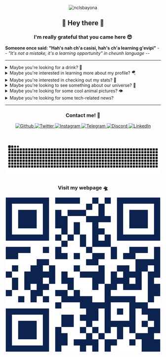<p align="center">

  <img src="https://socialify.git.ci/nclsbayona/nclsbayona/image?description=1&descriptionEditable=Come%20check%20my%20profile!&font=Bitter&pattern=Signal&theme=Dark" alt="nclsbayona" width="640" height="320" />

</p>

<h2 align="center">👋 Hey there 👋</h2>

<h3 align="center">I'm really grateful that you came here 😎</h3>

<!--p  align="center">
<img src="logo.png" alt="Logo" width="480">
</p-->



<p align="center">

  <strong align="center">Someone once said: &quot;Hah's nah ch'a casisi,  hah's ch'a learning g'evipi&quot;</strong>
  <i>-- &quot;It's not a mistake, it's a learning opportunity&quot; in cheunh language --</i>

</p>

----

<details>
<summary>Maybe you're looking for a drink? 🍹</summary>
<br />
<h4 align="center">Brainteaser</h4>
<p align="center">

<img src="https://www.thecocktaildb.com/images/media/drink/ruywtq1461866066.jpg" alt="Drink image" />

</p>
 
<h5 align="center">Alcoholic - Shot</h5>

<h5 align="center">Neccesary ingredients</h5>
<table align="center">
<tr>
<td>
<table frame="box" rules="cols">
    <thead>
        <tr>
            <th style="padding-left: 1em; padding-right: 1em; text-align: center">Ingredient</th>
            <th style="padding-left: 1em; padding-right: 1em; text-align: center">Measure</th>
        </tr>
    </thead>
    <tbody>
        <tr>
            <td style="padding-left: 1em; padding-right: 1em; text-align: center; vertical-align: top">Sambuca</td>
            <td style="padding-left: 1em; padding-right: 1em; text-align: center; vertical-align: top">30 ml white </td>
        </tr>
        <tr>
            <td style="padding-left: 1em; padding-right: 1em; text-align: center; vertical-align: top">Erin Cream</td>
            <td style="padding-left: 1em; padding-right: 1em; text-align: center; vertical-align: top">30 ml </td>
        </tr>
        <tr>
            <td style="padding-left: 1em; padding-right: 1em; text-align: center; vertical-align: top">Advocaat</td>
            <td style="padding-left: 1em; padding-right: 1em; text-align: center; vertical-align: top">5 ml </td>
        </tr>
    </tbody>
</table>
</td>
</tr>
</table>



<p align="center">
layered erin first, then sambuca and then avocart(should sit in middle of other two. To drink: use a straw to suck up avocart then shot the rest and then suck fumes up through straw.
</p>

----

</details>

<details>
<summary>Maybe you're interested in learning more about my profile? 🪂</summary>
<br />
<h5 align="center">👀 Visitor count</h5>
<p align="center">

<img src="https://profile-counter.glitch.me/nclsbayona/count.svg"/>

</p>
<p align="center">

<img src="https://img.shields.io/github/followers/nclsbayona?color=003153&logo=github&style=for-the-badge"/>
<img src="https://img.shields.io/github/last-commit/nclsbayona/nclsbayona?color=003153&logo=github&style=for-the-badge&label=Latest%20Profile%20Commit">

</p>
<p align="center">

<img src="https://github-profile-trophy.vercel.app/?username=nclsbayona&theme=dracula&no-frame=false&margin-w=5&margin-h=5&no-bg=true&column=4">

</p>

----

</details>
<details>
<summary>Maybe you're interested in checking out my stats? 🐣</summary>
<br />
<h4 align="center">General GitHub Stats 🌀</h4>

<p align="center">

<!--h5>😃 General Overview</h5-->
<img src="https://github-readme-stats.vercel.app/api?username=nclsbayona&show_icons=true&count_private=true&include_all_commits=true&locale=en&theme=tokyonight" width="260">

<!--h5>Life-Time Stats Overview 😃</h5-->
<img src="https://github-readme-streak-stats.herokuapp.com/?user=nclsbayona&theme=algolia" width="260">

</p>

<br />

<h4 align="center">🤖 Programming Languages Stats</h4>

<p align="center">

<!--h5>Most Used Languages Stats 💾</h5-->
<img src="https://github-readme-stats.vercel.app/api/top-langs/?username=nclsbayona&show_icons=true&locale=en&langs_count=5&theme=tokyonight">

</p>

<br />

<h4 align="center">⌚General Weekly-Stats</h4>
<table align="center">
<tr>
<td>
<table frame="box" rules="cols">
    <thead>
        <tr>
            <th style="padding-left: 1em; padding-right: 1em; text-align: center">Language name</th>
            <th style="padding-left: 1em; padding-right: 1em; text-align: center">Time spent</th>
        </tr>
    </thead>
    <tbody>
        <tr>
            <td style="padding-left: 1em; padding-right: 1em; text-align: center; vertical-align: top">Java</td>
            <td style="padding-left: 1em; padding-right: 1em; text-align: center; vertical-align: top">6 hours and 57 minutes</td>
        </tr>
        <tr>
            <td style="padding-left: 1em; padding-right: 1em; text-align: center; vertical-align: top">XML</td>
            <td style="padding-left: 1em; padding-right: 1em; text-align: center; vertical-align: top">0 hours and 42 minutes</td>
        </tr>
        <tr>
            <td style="padding-left: 1em; padding-right: 1em; text-align: center; vertical-align: top">Batchfile</td>
            <td style="padding-left: 1em; padding-right: 1em; text-align: center; vertical-align: top">0 hours and 0 minutes</td>
        </tr>
    </tbody>
</table>
</td>
<td>
<table frame="box" rules="cols">
    <thead>
        <tr>
            <th style="padding-left: 1em; padding-right: 1em; text-align: center">OS name</th>
            <th style="padding-left: 1em; padding-right: 1em; text-align: center">Time spent</th>
        </tr>
    </thead>
    <tbody>
        <tr>
            <td style="padding-left: 1em; padding-right: 1em; text-align: center; vertical-align: top">Windows</td>
            <td style="padding-left: 1em; padding-right: 1em; text-align: center; vertical-align: top">7 hours and 40 minutes</td>
        </tr>
    </tbody>
</table>
</td>
</tr>
</table>

----
</details>

<details>
<summary>Maybe you're looking to see something about our universe? 🔭</summary>

<br />
<h4 align="center">Creature Aurora Over Norway - ©️ Ole C. Salomonsen(Arctic Light Photo)  @ 2023-11-05</h4>
<p align="center">

<img src="https://apod.nasa.gov/apod/image/2311/CreatureAurora_Salomonsen_960.jpg" alt="Creature Aurora Over Norway image" />

</p>
 
<h5 align="center">It was Halloween and the sky looked like a creature. Exactly which creature, the astrophotographer was unsure (but possibly you can suggest one). Exactly what caused this  eerie apparition in 2013 was sure: one of the best auroral displays that year. This spectacular aurora had an unusually high degree of detail. Pictured here, the vivid green and purple  auroral colors are caused by high atmospheric oxygen and nitrogen reacting to a burst of incoming electrons.  Birch trees in Tromsø, Norway formed an also eerie foreground. Frequently, new photogenic auroras accompany new geomagnetic storms.   Almost Hyperspace: Random APOD Generator</h5>

----

</details>

<details>
<summary>Maybe you're looking for some cool animal pictures? 👁️</summary>

<br />
<table align="center">
<tr>
<td>
<img src="https://cdn.animality.xyz/dog/10.png" width="180"/>
</td>
<td>
<img src="https://cdn.animality.xyz/duck/8.png" width="180"/>
</td>
<td>
<img src="https://cdn.animality.xyz/fox/3.png" width="180"/>
</td>
</tr>
<tr>
<td>
<img src="https://cdn.animality.xyz/cat/13.png" width="180"/>
</td>
<td>
<img src="https://cdn.animality.xyz/bird/10.png" width="180"/>
</td>
<td>
<img src="https://cdn.animality.xyz/panda/17.png" width="180"/>
</td>
</tr>
<tr>
<td>
<img src="https://cdn.animality.xyz/redpanda/15.png" width="180"/>
</td>
<td>
<img src="https://cdn.animality.xyz/koala/0.png" width="180"/>
</td>
<td>
<img src="https://cdn.animality.xyz/whale/0.png" width="180"/>
</td>
</tr>
<tr>
<td>
<img src="https://cdn.animality.xyz/dolphin/23.png" width="180"/>
</td>
<td>
<img src="https://cdn.animality.xyz/kangaroo/7.png" width="180"/>
</td>
<td>
<img src="https://cdn.animality.xyz/rabbit/1.png" width="180"/>
</td>
</tr>
<tr>
<td>
<img src="https://cdn.animality.xyz/lion/17.png" width="180"/>
</td>
<td>
<img src="https://cdn.animality.xyz/bear/4.png" width="180"/>
</td>
<td>
<img src="https://cdn.animality.xyz/frog/14.png" width="180"/>
</td>
</tr>
<tr>
<td>
<img src="https://cdn.animality.xyz/penguin/5.png" width="180"/>
</td>
<td>
<img src="https://cdn.animality.xyz/axolotl/19.png" width="180"/>
</td>
<td>
<img src="https://cdn.animality.xyz/capybara/16.png" width="180"/>
</td>
</tr>
<tr>
<td>
<img src="https://cdn.animality.xyz/hedgehog/2.png" width="180"/>
</td>
<td>
<img src="https://cdn.animality.xyz/turtle/1.png" width="180"/>
</td>
<td>
<img src="https://cdn.animality.xyz/narwhal/6.png" width="180"/>
</td>
</tr>
<tr>
<td>
<img src="https://cdn.animality.xyz/squirrel/2.png" width="180"/>
</td>
<td>
<img src="https://cdn.animality.xyz/fish/9.png" width="180"/>
</td>
<td>
<img src="https://cdn.animality.xyz/horse/15.png" width="180"/>
</td>
</tr>
</table>

----

</details>


<details>
<summary>Maybe you're looking for some tech-related news? </summary>

<br />

<details>
<summary>Call of Duty: Modern Warfare 3 Players Aren't Happy With How Long It Takes to Launch the Game - GameRant by John Paul Joaquin</summary>
<p align="center">
<img src="https://static0.gamerantimages.com/wordpress/wp-content/uploads/2023/11/call-of-duty-modern-warfare-3-2-load-launcher.jpg" alt="Call of Duty: Modern Warfare 3 Players Aren't Happy With How Long It Takes to Launch the Game - GameRant" />

<a href="https://gamerant.com/call-of-duty-modern-warfare-3-how-long-takes-launch-game/" > PC gamers wishing to play Call of Duty Modern Warfare 3's campaign go through a rather unique and time-consuming process to do so. </a> 
</p>
<br />

</details>

<details>
<summary>YouTube war on ad blocking causes wave of adblock uninstalls - ReadWrite by Radek Zielinski</summary>
<p align="center">
<img src="https://readwrite.com/wp-content/uploads/2023/11/YouTube-war-on-ad-blocking.jpg" alt="YouTube war on ad blocking causes wave of adblock uninstalls - ReadWrite" />

<a href="https://readwrite.com/youtube-war-on-ad-blocking-causes-wave-of-adblock-uninstalls/" > YouTube's ad blocker crackdown has resulted in a flood of uninstallations of the popular tools, according to data from ad blocker companies. </a> 
</p>
<br />

</details>

<details>
<summary>EA CEO Says Microsoft and Activision Blizzard Deal Is Great For Gaming - GameSpot by George Yang</summary>
<p align="center">
<img src="https://www.gamespot.com/a/uploads/screen_kubrick/1646/16465123/4215946-6924000372-ss_4c.jpg" alt="EA CEO Says Microsoft and Activision Blizzard Deal Is Great For Gaming - GameSpot" />

<a href="https://www.gamespot.com/articles/ea-ceo-says-microsoft-and-activision-blizzard-deal-is-great-for-gaming/1100-6518898/" > EA is still one of Microsoft's biggest partners. </a> 
</p>
<br />

</details>

<details>
<summary>Microsoft employees will keep free access to Xbox Game Pass Ultimate after complaints - The Verge by Tom Warren</summary>
<p align="center">
<img src="https://cdn.vox-cdn.com/thumbor/fXtCC293_OWsKvRaOZ_RwI5CF5k=/0x0:4232x2821/1200x628/filters:focal(2116x1411:2117x1412)/cdn.vox-cdn.com/uploads/chorus_asset/file/25056797/1234934021.jpg" alt="Microsoft employees will keep free access to Xbox Game Pass Ultimate after complaints - The Verge" />

<a href="https://www.theverge.com/2023/11/3/23945294/microsoft-xbox-game-pass-ultimate-free-employee-perk-restored" > Xbox chief Phil Spencer has reversed a decision to cut free Xbox Game Pass Ultimate subscriptions from Microsoft employees. All Microsoft employees will continue to get the free subscription. </a> 
</p>
<br />

</details>

<details>
<summary>Call of Duty: Modern Warfare 3 - All Weapon Supply Crate Locations in Reactor - GameRant by Dakota Evans</summary>
<p align="center">
<img src="https://static0.gamerantimages.com/wordpress/wp-content/uploads/2023/11/mw3-reactor-supply-crates-feature.jpg" alt="Call of Duty: Modern Warfare 3 - All Weapon Supply Crate Locations in Reactor - GameRant" />

<a href="https://gamerant.com/call-of-duty-mw3-modern-warfare-3-cod-weapon-supply-crates-reactor-loadout-minigun-gearhead/" > Unlock new loadout weapons for the mission Reactor while working toward the Gearhead achievement/trophy in Call of Duty: Modern Warfare 3. </a> 
</p>
<br />

</details>



</details>


----

<h3 align="center">Contact me! 📇</h3>

<p align="center">
<a href="https://github.com/nclsbayona" target="_blank">
 <img alt="Github" src="https://img.shields.io/badge/GitHub-%2312180E.svg?&style=for-the-badge&logo=Github&logoColor=white">
</a>
<a href="https://twitter.com/nclsbayona" target="_blank">
 <img alt="Twitter" src="https://img.shields.io/badge/twitter-%231DA1F2.svg?&style=for-the-badge&logo=twitter&logoColor=white">
</a>
<a href="https://instagram.com/nclsbayona" target="_blank">
 <img alt="Instagram" src="https://img.shields.io/badge/-INSTAGRAM-critical?&style=for-the-badge&logo=instagram&logoColor=white">
</a>
<a href="https://t.me/nclsbayona" target="_blank">
 <img alt="Telegram" src="https://img.shields.io/badge/-TELEGRAM-blue?&style=for-the-badge&logo=telegram&logoColor=white">
</a>
<a href="https://www.discord.com/channels/@nclsbayona#6681" target="_blank">
 <img alt="Discord" src="https://img.shields.io/badge/-DISCORD-darkblue?&style=for-the-badge&logo=discord&logoColor=white">
</a>
<a href="https://www.linkedin.com/in/nclsbayona" target="_blank">
 <img alt="LinkedIn" src="https://img.shields.io/badge/-LINKEDIN-lightblue?&style=for-the-badge&logo=linkedin&logoColor=white">
</a>

</p>

<br />


<p align="center">

<img src="https://raw.githubusercontent.com/nclsbayona/Daily.dev-devcard-books/output/github-contribution-grid-snake-sissa.svg">

</p>

<h3 align="center">Visit my webpage 🛸</h3>

<p align="center">

<a href="https://nclsbayona.github.io" target="_blank">
 <img src="QR.png">
</a>

</p>

